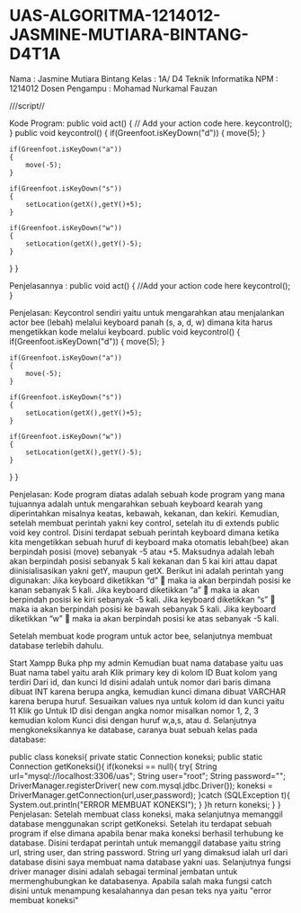 # UAS-ALGORITMA-1214012-JASMINE-MUTIARA-BINTANG-D4T1A
Nama : Jasmine Mutiara Bintang Kelas : 1A/ D4 Teknik Informatika 
NPM : 1214012 
Dosen Pengampu : Mohamad Nurkamal Fauzan




///script//

Kode Program: public void act() { // Add your action code here. keycontrol(); } public void keycontrol() { if(Greenfoot.isKeyDown("d")) { move(5); }

    if(Greenfoot.isKeyDown("a"))
    {
        move(-5);
    }
    
    if(Greenfoot.isKeyDown("s"))
    {
        setLocation(getX(),getY()+5);
    }
    
    if(Greenfoot.isKeyDown("w"))
    {
        setLocation(getX(),getY()-5);
    }
}
}

Penjelasannya : public void act()
{
//Add your action code here keycontrol(); }

Penjelasan: Keycontrol sendiri yaitu untuk mengarahkan atau menjalankan actor bee (lebah) melalui keyboard panah (s, a, d, w) dimana kita harus mengetikkan kode melalui keyboard. public void keycontrol() { if(Greenfoot.isKeyDown("d")) { move(5); }

    if(Greenfoot.isKeyDown("a"))
    {
        move(-5);
    }
    
    if(Greenfoot.isKeyDown("s"))
    {
        setLocation(getX(),getY()+5);
    }
    
    if(Greenfoot.isKeyDown("w"))
    {
        setLocation(getX(),getY()-5);
    }
}
}

Penjelasan: Kode program diatas adalah sebuah kode program yang mana tujuannya adalah untuk mengarahkan sebuah keyboard kearah yang diperintahkan misalnya keatas, kebawah, kekanan, dan kekiri. Kemudian, setelah membuat perintah yakni key control, setelah itu di extends public void key control. Disini terdapat sebuah perintah keyboard dimana ketika kita mengetikkan sebuah huruf di keyboard maka otomatis lebah(bee) akan berpindah posisi (move) sebanyak -5 atau +5. Maksudnya adalah lebah akan berpindah posisi sebanyak 5 kali kekanan dan 5 kai kiri attau dapat diinisialisasikan yakni getY, maupun getX. Berikut ini adalah perintah yang digunakan: Jika keyboard diketikkan “d”  maka ia akan berpindah posisi ke kanan sebanyak 5 kali. Jika keyboard diketikkan “a”  maka ia akan berpindah posisi ke kiri sebanyak -5 kali. Jika keyboard diketikkan “s”  maka ia akan berpindah posisi ke bawah sebanyak 5 kali. Jika keyboard diketikkan “w”  maka ia akan berpindah posisi ke atas sebanyak -5 kali.

Setelah membuat kode program untuk actor bee, selanjutnya membuat database terlebih dahulu.

Start Xampp
Buka php my admin
Kemudian buat nama database yaitu uas
Buat nama tabel yaitu arah
Klik primary key di kolom ID
Buat kolom yang terdiri Dari id, dan kunci Id disini adalah untuk nomor dari baris dimana dibuat INT karena berupa angka, kemudian kunci dimana dibuat VARCHAR karena berupa huruf.
Sesuaikan values nya untuk kolom id dan kunci yaitu 11
Klik go
Untuk ID disi dengan angka nomor misalkan nomor 1, 2, 3 kemudian kolom Kunci disi dengan huruf w,a,s, atau d. Selanjutnya mengkoneksikannya ke database, caranya buat sebuah kelas pada database:

public class koneksi{ private static Connection koneksi; public static Connection getKoneksi(){ if(koneksi == null){ try{ String url="mysql://localhost:3306/uas"; String user="root"; String password=""; DriverManager.registerDriver( new com.mysql.jdbc.Driver()); koneksi = DriverManager.getConnection(url,user,password); }catch (SQLException t){ System.out.println("ERROR MEMBUAT KONEKSI"); } }h return koneksi; } } Penjelasan: Setelah membuat class koneksi, maka selanjutnya memanggil database menggunakan script getKoneksi. Setelah itu terdapat sebuah program if else dimana apabila benar maka koneksi berhasil terhubung ke database. Disini terdapat perintah untuk memanggil database yaitu string url, string user, dan string password. String url yang dimaksud ialah url dari database disini saya membuat nama database yakni uas. Selanjutnya fungsi driver manager disini adalah sebagai terminal jembatan untuk mermenghubungkan ke databasenya. Apabila salah maka fungsi catch disini untuk menampung kesalahannya dan pesan teks nya yaitu "error membuat koneksi"
